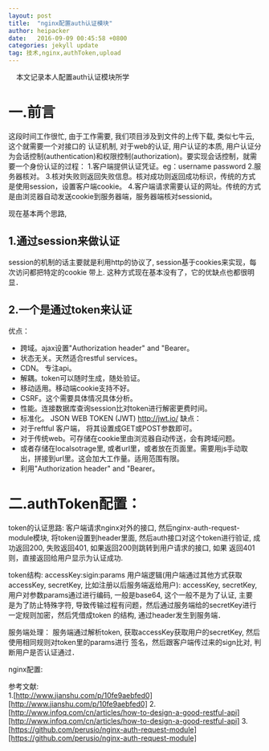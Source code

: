 ```yaml
---
layout: post
title:  "nginx配置auth认证模块"
author: heipacker
date:   2016-09-09 00:45:58 +0800
categories: jekyll update
tag: 技术,nginx,authToken,upload
---
```

&nbsp;&nbsp;&nbsp;&nbsp;本文记录本人配置auth认证模块所学

# 一.前言
  这段时间工作很忙, 由于工作需要, 我们项目涉及到文件的上传下载, 类似七牛云, 这个就需要一个对接口的
认证机制, 对于web的认证, 用户认证的本质, 用户认证分为会话控制(authentication)和权限控制(authorization)。要实现会话控制，就需要一个身份认证的过程：
1.客户端提供认证凭证。eg：username password
2.服务器核对。
3.核对失败则返回失败信息。核对成功则返回成功标识，传统的方式是使用session，设置客户端cookie。
4.客户端请求需要认证的网址。传统的方式是由浏览器自动发送cookie到服务器端，服务器端核对sessionid。

现在基本两个思路,
## 1.通过session来做认证 ##
  session的机制的话主要就是利用http的协议了, session基于cookies来实现，每次访问都把特定的cookie
带上. 这种方式现在基本没有了，它的优缺点也都很明显．
## 2.一个是通过token来认证 ##
优点：
*   跨域。ajax设置"Authorization header" and "Bearer。
*   状态无关。天然适合restful services。
*   CDN。 专注api。
*   解耦。token可以随时生成，随处验证。
*   移动适用。移动端cookie支持不好。
*   CSRF。这个需要具体情况具体分析。
*   性能。连接数据库查询session比对token进行解密更费时间。
*   标准化。 JSON WEB TOKEN (JWT) http://jwt.io/
缺点：
*   对于reftful 客户端， 将其设置成GET或POST参数即可。
*   对于传统web。可存储在cookie里由浏览器自动传送，会有跨域问题。
*   或者存储在localsotrage里, 或者url里，或者放在页面里。需要用js手动取出，拼接到url里。这会加大工作量。适用范围有限。
*   利用"Authorization header" and "Bearer。

# 二.authToken配置：
token的认证思路:
  客户端请求nginx对外的接口, 然后nginx-auth-request-module模块, 将token设置到header里面, 然后auth接口对这个token进行验证, 成功返回200, 失败返回401, 如果返回200则跳转到用户请求的接口, 如果
  返回401则，直接返回给用户显示为认证成功.

token结构:
  accessKey:sigin:params
用户端逻辑(用户端通过其他方式获取accessKey, secretKey, 比如注册以后服务端返给用户):
  accessKey, secretKey, 用户对参数params通过进行编码, 一般是base64, 这个一般不是为了认证, 主要
是为了防止特殊字符, 导致传输过程有问题，然后通过服务端给的secretKey进行一定规则加密，然后凭借成token
的结构, 通过header发生到服务端．

服务端处理：
  服务端通过解析token, 获取accessKey获取用户的secretKey, 然后使用相同规则对token里的params进行
签名，然后跟客户端传过来的sign比对, 判断用户是否认证通过．

nginx配置:




参考文献:<br/>
1.[http://www.jianshu.com/p/10fe9aebfed0][http://www.jianshu.com/p/10fe9aebfed0]
2.[http://www.infoq.com/cn/articles/how-to-design-a-good-restful-api][http://www.infoq.com/cn/articles/how-to-design-a-good-restful-api]
3.[https://github.com/perusio/nginx-auth-request-module][https://github.com/perusio/nginx-auth-request-module]

